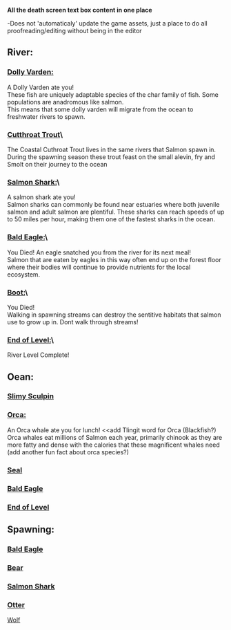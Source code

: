 **All the death screen text box content in one place**

-Does not 'automaticaly' update the game assets, just a place to do all proofreading/editing without being in the editor

## River:

### <ins>Dolly Varden: </ins>
A Dolly Varden ate you!\
These fish are uniquely adaptable species of the char family of fish. Some populations are anadromous like salmon.\
This means that some dolly varden will migrate from the ocean to freshwater rivers to spawn.

### <ins>Cutthroat Trout</ins>\
The Coastal Cuthroat Trout lives in the same rivers that Salmon spawn in.\
During the spawning season these trout feast on the small alevin, fry and Smolt on their journey to the ocean

### <ins>Salmon Shark:</ins>\
A salmon shark ate you!\
Salmon sharks can commonly be found near estuaries where both juvenile salmon and adult salmon are plentiful. These sharks can reach speeds of up to 50 miles per hour, making them one of the fastest sharks in the ocean. 

### <ins>Bald Eagle:</ins>\
You Died! An eagle snatched you from the river for its next meal!\
Salmon that are eaten by eagles in this way often end up on the forest floor
where their bodies will continue to provide nutrients for the local ecosystem.

### <ins>Boot:</ins>\
You Died!\
Walking in spawning streams can destroy the sentitive habitats that salmon use to grow up in.
Dont walk through streams!

### <ins>End of Level:</ins>\
River Level Complete!

## **Oean:**

### <ins>Slimy Sculpin</ins>

### <ins>Orca:</ins>
An Orca whale ate you for lunch! <<add Tlingit word for Orca (Blackfish?)\
Orca whales eat millions of Salmon each year, primarily chinook as they are more fatty and dense with the calories that these magnificent whales need 
(add another fun fact about orca species?)

### <ins>Seal</ins>

### <ins>Bald Eagle</ins>

### <ins>End of Level</ins>

## **Spawning:**

### <ins>Bald Eagle</ins>

### <ins>Bear</ins>

### <ins>Salmon Shark</ins>

### <ins>Otter</ins>

<ins>Wolf</ins>
